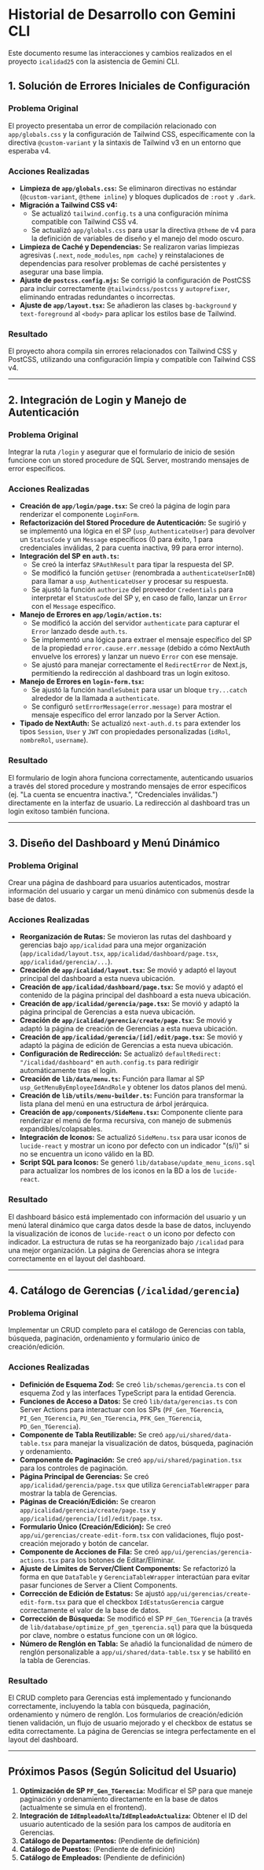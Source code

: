 # Historial de Desarrollo con Gemini CLI

Este documento resume las interacciones y cambios realizados en el proyecto `icalidad25` con la asistencia de Gemini CLI.

## 1. Solución de Errores Iniciales de Configuración

### Problema Original
El proyecto presentaba un error de compilación relacionado con `app/globals.css` y la configuración de Tailwind CSS, específicamente con la directiva `@custom-variant` y la sintaxis de Tailwind v3 en un entorno que esperaba v4.

### Acciones Realizadas
- **Limpieza de `app/globals.css`:** Se eliminaron directivas no estándar (`@custom-variant`, `@theme inline`) y bloques duplicados de `:root` y `.dark`.
- **Migración a Tailwind CSS v4:**
    - Se actualizó `tailwind.config.ts` a una configuración mínima compatible con Tailwind CSS v4.
    - Se actualizó `app/globals.css` para usar la directiva `@theme` de v4 para la definición de variables de diseño y el manejo del modo oscuro.
- **Limpieza de Caché y Dependencias:** Se realizaron varias limpiezas agresivas (`.next`, `node_modules`, `npm cache`) y reinstalaciones de dependencias para resolver problemas de caché persistentes y asegurar una base limpia.
- **Ajuste de `postcss.config.mjs`:** Se corrigió la configuración de PostCSS para incluir correctamente `@tailwindcss/postcss` y `autoprefixer`, eliminando entradas redundantes o incorrectas.
- **Ajuste de `app/layout.tsx`:** Se añadieron las clases `bg-background` y `text-foreground` al `<body>` para aplicar los estilos base de Tailwind.

### Resultado
El proyecto ahora compila sin errores relacionados con Tailwind CSS y PostCSS, utilizando una configuración limpia y compatible con Tailwind CSS v4.

---

## 2. Integración de Login y Manejo de Autenticación

### Problema Original
Integrar la ruta `/login` y asegurar que el formulario de inicio de sesión funcione con un stored procedure de SQL Server, mostrando mensajes de error específicos.

### Acciones Realizadas
- **Creación de `app/login/page.tsx`:** Se creó la página de login para renderizar el componente `LoginForm`.
- **Refactorización del Stored Procedure de Autenticación:** Se sugirió y se implementó una lógica en el SP (`usp_AuthenticateUser`) para devolver un `StatusCode` y un `Message` específicos (0 para éxito, 1 para credenciales inválidas, 2 para cuenta inactiva, 99 para error interno).
- **Integración del SP en `auth.ts`:**
    - Se creó la interfaz `SPAuthResult` para tipar la respuesta del SP.
    - Se modificó la función `getUser` (renombrada a `authenticateUserInDB`) para llamar a `usp_AuthenticateUser` y procesar su respuesta.
    - Se ajustó la función `authorize` del proveedor `Credentials` para interpretar el `StatusCode` del SP y, en caso de fallo, lanzar un `Error` con el `Message` específico.
- **Manejo de Errores en `app/login/action.ts`:**
    - Se modificó la acción del servidor `authenticate` para capturar el `Error` lanzado desde `auth.ts`.
    - Se implementó una lógica para extraer el mensaje específico del SP de la propiedad `error.cause.err.message` (debido a cómo NextAuth envuelve los errores) y lanzar un nuevo `Error` con ese mensaje.
    - Se ajustó para manejar correctamente el `RedirectError` de Next.js, permitiendo la redirección al dashboard tras un login exitoso.
- **Manejo de Errores en `login-form.tsx`:**
    - Se ajustó la función `handleSubmit` para usar un bloque `try...catch` alrededor de la llamada a `authenticate`.
    - Se configuró `setErrorMessage(error.message)` para mostrar el mensaje específico del error lanzado por la Server Action.
- **Tipado de NextAuth:** Se actualizó `next-auth.d.ts` para extender los tipos `Session`, `User` y `JWT` con propiedades personalizadas (`idRol`, `nombreRol`, `username`).

### Resultado
El formulario de login ahora funciona correctamente, autenticando usuarios a través del stored procedure y mostrando mensajes de error específicos (ej. "La cuenta se encuentra inactiva.", "Credenciales inválidas.") directamente en la interfaz de usuario. La redirección al dashboard tras un login exitoso también funciona.

---

## 3. Diseño del Dashboard y Menú Dinámico

### Problema Original
Crear una página de dashboard para usuarios autenticados, mostrar información del usuario y cargar un menú dinámico con submenús desde la base de datos.

### Acciones Realizadas
- **Reorganización de Rutas:** Se movieron las rutas del dashboard y gerencias bajo `app/icalidad` para una mejor organización (`app/icalidad/layout.tsx`, `app/icalidad/dashboard/page.tsx`, `app/icalidad/gerencia/...`).
- **Creación de `app/icalidad/layout.tsx`:** Se movió y adaptó el layout principal del dashboard a esta nueva ubicación.
- **Creación de `app/icalidad/dashboard/page.tsx`:** Se movió y adaptó el contenido de la página principal del dashboard a esta nueva ubicación.
- **Creación de `app/icalidad/gerencia/page.tsx`:** Se movió y adaptó la página principal de Gerencias a esta nueva ubicación.
- **Creación de `app/icalidad/gerencia/create/page.tsx`:** Se movió y adaptó la página de creación de Gerencias a esta nueva ubicación.
- **Creación de `app/icalidad/gerencia/[id]/edit/page.tsx`:** Se movió y adaptó la página de edición de Gerencias a esta nueva ubicación.
- **Configuración de Redirección:** Se actualizó `defaultRedirect: "/icalidad/dashboard"` en `auth.config.ts` para redirigir automáticamente tras el login.
- **Creación de `lib/data/menu.ts`:** Función para llamar al SP `usp_GetMenuByEmployeeIdAndRole` y obtener los datos planos del menú.
- **Creación de `lib/utils/menu-builder.ts`:** Función para transformar la lista plana del menú en una estructura de árbol jerárquica.
- **Creación de `app/components/SideMenu.tsx`:** Componente cliente para renderizar el menú de forma recursiva, con manejo de submenús expandibles/colapsables.
- **Integración de Iconos:** Se actualizó `SideMenu.tsx` para usar iconos de `lucide-react` y mostrar un icono por defecto con un indicador "(s/i)" si no se encuentra un icono válido en la BD.
- **Script SQL para Iconos:** Se generó `lib/database/update_menu_icons.sql` para actualizar los nombres de los iconos en la BD a los de `lucide-react`.

### Resultado
El dashboard básico está implementado con información del usuario y un menú lateral dinámico que carga datos desde la base de datos, incluyendo la visualización de iconos de `lucide-react` o un icono por defecto con indicador. La estructura de rutas se ha reorganizado bajo `/icalidad` para una mejor organización. La página de Gerencias ahora se integra correctamente en el layout del dashboard.

---

## 4. Catálogo de Gerencias (`/icalidad/gerencia`)

### Problema Original
Implementar un CRUD completo para el catálogo de Gerencias con tabla, búsqueda, paginación, ordenamiento y formulario único de creación/edición.

### Acciones Realizadas
-   **Definición de Esquema Zod:** Se creó `lib/schemas/gerencia.ts` con el esquema Zod y las interfaces TypeScript para la entidad Gerencia.
-   **Funciones de Acceso a Datos:** Se creó `lib/data/gerencias.ts` con Server Actions para interactuar con los SPs (`PF_Gen_TGerencia`, `PI_Gen_TGerencia`, `PU_Gen_TGerencia`, `PFK_Gen_TGerencia`, `PD_Gen_TGerencia`).
-   **Componente de Tabla Reutilizable:** Se creó `app/ui/shared/data-table.tsx` para manejar la visualización de datos, búsqueda, paginación y ordenamiento.
-   **Componente de Paginación:** Se creó `app/ui/shared/pagination.tsx` para los controles de paginación.
-   **Página Principal de Gerencias:** Se creó `app/icalidad/gerencia/page.tsx` que utiliza `GerenciaTableWrapper` para mostrar la tabla de Gerencias.
-   **Páginas de Creación/Edición:** Se crearon `app/icalidad/gerencia/create/page.tsx` y `app/icalidad/gerencia/[id]/edit/page.tsx`.
-   **Formulario Único (Creación/Edición):** Se creó `app/ui/gerencias/create-edit-form.tsx` con validaciones, flujo post-creación mejorado y botón de cancelar.
-   **Componente de Acciones de Fila:** Se creó `app/ui/gerencias/gerencia-actions.tsx` para los botones de Editar/Eliminar.
-   **Ajuste de Límites de Server/Client Components:** Se refactorizó la forma en que `DataTable` y `GerenciaTableWrapper` interactúan para evitar pasar funciones de Server a Client Components.
-   **Corrección de Edición de Estatus:** Se ajustó `app/ui/gerencias/create-edit-form.tsx` para que el checkbox `IdEstatusGerencia` cargue correctamente el valor de la base de datos.
-   **Corrección de Búsqueda:** Se modificó el SP `PF_Gen_TGerencia` (a través de `lib/database/optimize_pf_gen_tgerencia.sql`) para que la búsqueda por clave, nombre o estatus funcione con un `OR` lógico.
-   **Número de Renglón en Tabla:** Se añadió la funcionalidad de número de renglón personalizable a `app/ui/shared/data-table.tsx` y se habilitó en la tabla de Gerencias.

### Resultado
El CRUD completo para Gerencias está implementado y funcionando correctamente, incluyendo la tabla con búsqueda, paginación, ordenamiento y número de renglón. Los formularios de creación/edición tienen validación, un flujo de usuario mejorado y el checkbox de estatus se edita correctamente. La página de Gerencias se integra perfectamente en el layout del dashboard.

---

## Próximos Pasos (Según Solicitud del Usuario)

1.  **Optimización de SP `PF_Gen_TGerencia`:** Modificar el SP para que maneje paginación y ordenamiento directamente en la base de datos (actualmente se simula en el frontend).
2.  **Integración de `IdEmpleadoAlta`/`IdEmpleadoActualiza`:** Obtener el ID del usuario autenticado de la sesión para los campos de auditoría en Gerencias.
3.  **Catálogo de Departamentos:** (Pendiente de definición)
4.  **Catálogo de Puestos:** (Pendiente de definición)
5.  **Catálogo de Empleados:** (Pendiente de definición)

